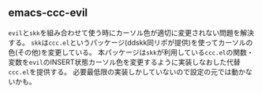 ## emacs-ccc-evil

`evil`と`skk`を組み合わせて使う時にカーソル色が適切に変更されない問題を解決する。
`skk`は`ccc.el`というパッケージ(ddskk同リポが提供)を使ってカーソルの色(その他)を変更している。
本パッケージは`skk`が利用している`ccc.el`の関数・変数を`evil`のINSERT状態カーソル色を変更するように実装しなおした代替`ccc.el`を提供する。
必要最低限の実装しかしていないので設定の元では動かないかも。

